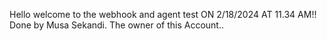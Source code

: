 Hello welcome to the webhook and agent test ON 2/18/2024 AT 11.34 AM!!
Done by Musa Sekandi.
The owner of this Account..

